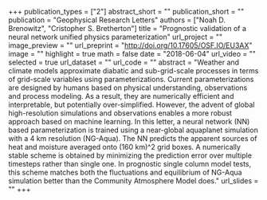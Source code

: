 +++
publication_types = ["2"]
abstract_short = ""
publication_short = ""
publication = "Geophysical Research Letters"
authors = ["Noah D. Brenowitz", "Cristopher S. Bretherton"]
title = "Prognostic validation of a neural network unified physics parameterization"
url_project = ""
image_preview = ""
url_preprint = "http://doi.org/10.17605/OSF.IO/EU3AX"
image = ""
highlight = true
math = false
date = "2018-06-04"
url_video = ""
selected = true
url_dataset = ""
url_code = ""
abstract = "Weather and climate models approximate diabatic and sub-grid-scale
processes in terms of grid-scale variables using parameterizations. Current
parameterizations are designed by humans based on physical understanding,
observations and process modeling. As a result, they are numerically efficient
and interpretable, but potentially over-simplified. However, the advent of
global high-resolution simulations and observations enables a more robust
approach based on machine learning. In this letter, a neural network (NN) based
parameterization is trained using a near-global aquaplanet simulation with a 4
km resolution (NG-Aqua). The NN predicts the apparent sources of heat and
moisture averaged onto (160 km)^2 grid boxes. A numerically stable scheme is
obtained by minimizing the prediction error over multiple timesteps rather than
single one. In prognostic single column model tests, this scheme matches both
the fluctuations and equilibrium of NG-Aqua simulation better than the
Community Atmosphere Model does."
url_slides = ""
+++

